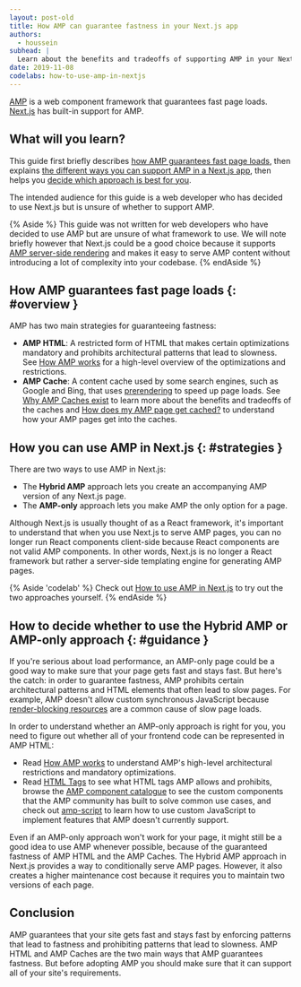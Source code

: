 ```yaml
---
layout: post-old
title: How AMP can guarantee fastness in your Next.js app
authors:
  - houssein
subhead: |
  Learn about the benefits and tradeoffs of supporting AMP in your Next.js app
date: 2019-11-08
codelabs: how-to-use-amp-in-nextjs
---
```


[AMP](https://amp.dev) is a web component framework that guarantees
fast page loads. [Next.js][intro] has built-in support for AMP.

## What will you learn?

This guide first briefly describes [how AMP guarantees fast page loads](#overview), then
explains [the different ways you can support AMP in a Next.js app](#strategies),
then helps you [decide which approach is best for you](#guidance).

The intended audience for this guide is a web developer who has decided to use Next.js but is
unsure of whether to support AMP.

{% Aside %}
  This guide was not written for web developers who have decided to use AMP but are unsure of what
  framework to use. We will note briefly however that Next.js could be a good choice because it
  supports [AMP server-side rendering](https://amp.dev/documentation/guides-and-tutorials/optimize-and-measure/server-side-rendering/)
  and makes it easy to serve AMP content without introducing a lot of complexity into your codebase.
{% endAside %}

## How AMP guarantees fast page loads {: #overview }

AMP has two main strategies for guaranteeing fastness:

* **AMP HTML**: A restricted form of HTML that makes certain optimizations mandatory and prohibits
  architectural patterns that lead to slowness. See [How AMP works][overview] for a high-level
  overview of the optimizations and restrictions.
* **AMP Cache**: A content cache used by some search engines, such as Google and Bing, that uses
  [prerendering] to speed up page loads. See [Why AMP Caches exist][why] to learn more about the
  benefits and tradeoffs of the caches and [How does my AMP page get cached?][how] to understand
  how your AMP pages get into the caches.

## How you can use AMP in Next.js {: #strategies }

There are two ways to use AMP in Next.js:

* The **Hybrid AMP** approach lets you create an accompanying AMP version of any
  Next.js page.
* The **AMP-only** approach lets you make AMP the only option for a page.

Although Next.js is usually thought of as a React framework, it's important to understand that
when you use Next.js to serve AMP pages, you can no longer run React components client-side because
React components are not valid AMP components. In other words, Next.js is no longer a React
framework but rather a server-side templating engine for generating AMP pages.

{% Aside 'codelab' %}
  Check out [How to use AMP in Next.js](/how-to-use-amp-in-nextjs) to try out the two
  approaches yourself.
{% endAside %}

## How to decide whether to use the Hybrid AMP or AMP-only approach {: #guidance }

If you're serious about load performance, an AMP-only page could be a good way to make sure
that your page gets fast and stays fast. But here's the catch: in order to guarantee fastness,
AMP prohibits certain architectural patterns and HTML elements that often lead to slow pages.
For example, AMP doesn't allow custom synchronous JavaScript because
[render-blocking resources][blockers] are a common cause of slow page loads.

In order to understand whether an AMP-only approach is right for you, you need to figure out
whether all of your frontend code can be represented in AMP HTML:

* Read [How AMP works][overview] to understand AMP's high-level
  architectural restrictions and mandatory optimizations.
* Read [HTML Tags][tags] to see what HTML tags AMP allows and prohibits,
  browse the [AMP component catalogue](https://amp.dev/documentation/components/) to see the
  custom components that the AMP community has built to solve common use cases, and check
  out [amp-script] to learn how to use custom JavaScript to implement features that AMP
  doesn't currently support.

Even if an AMP-only approach won't work for your page, it might still be a good idea to
use AMP whenever possible, because of the guaranteed fastness of AMP HTML and the AMP Caches.
The Hybrid AMP approach in Next.js provides a way to conditionally serve AMP pages. However,
it also creates a higher maintenance cost because it requires you to maintain
two versions of each page.

## Conclusion

AMP guarantees that your site gets fast and stays fast by enforcing patterns that lead to
fastness and prohibiting patterns that lead to slowness. AMP HTML and AMP Caches are the two
main ways that AMP guarantees fastness. But before adopting AMP you should make sure that it
can support all of your site's requirements.

[intro]: /performance-as-a-default-with-nextjs
[collection]: /react#nextjs
[prerendering]: https://developers.googleblog.com/2019/08/the-speed-benefit-of-amp-prerendering.html
[tags]: https://amp.dev/documentation/guides-and-tutorials/learn/spec/amphtml/#html-tags
[blockers]: /render-blocking-resources
[why]: https://blog.amp.dev/2017/01/13/why-amp-caches-exist/
[how]: https://amp.dev/documentation/guides-and-tutorials/learn/amp-caches-and-cors/how_amp_pages_are_cached/#how-does-my-amp-page-get-cached?
[amp-script]: https://amp.dev/documentation/components/amp-script/
[overview]: https://amp.dev/about/how-amp-works/
